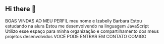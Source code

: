 ## Hi there 👋
BOAS VINDAS AO MEU PERFIL 
meu nome e Izabelly Barbara 
Estou estudando na alura 
Estou me desenvolvendo na linguagem JavaScript
Utilizo esse espaço para minha organização e compartilhamento dos meus projetos desenvolvidos
VOCÊ PODE ENTRAR EM CONTATO COMIGO
